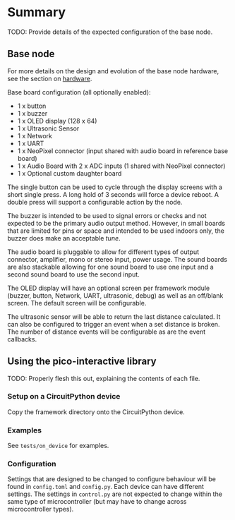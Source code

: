 # Summary

TODO: Provide details of the expected configuration of the base node.

## Base node

For more details on the design and evolution of the base node hardware, see
the section on [hardware](../hardware/README.md).

Base board configuration (all optionally enabled):

* 1 x button
* 1 x buzzer
* 1 x OLED display (128 x 64)
* 1 x Ultrasonic Sensor
* 1 x Network
* 1 x UART
* 1 x NeoPixel connector (input shared with audio board in reference base board)
* 1 x Audio Board with 2 x ADC inputs (1 shared with NeoPixel connector)
* 1 x Optional custom daughter board

The single button can be used to cycle through the display screens with a short
single press. A long hold of 3 seconds will force a device reboot. A double press
will support a configurable action by the node.

The buzzer is intended to be used to signal errors or checks and not expected to
be the primary audio output method. However, in small boards that are limited for
pins or space and intended to be used indoors only, the buzzer does make an
acceptable *tune*.

The audio board is pluggable to allow for different types of output connector,
amplifier, mono or stereo input, power usage. The sound boards are also stackable
allowing for one sound board to use one input and a second sound board to use
the second input.

The OLED display will have an optional screen per framework module (buzzer, button,
Network, UART, ultrasonic, debug) as well as an off/blank screen. The default screen
will be configurable.

The ultrasonic sensor will be able to return the last distance calculated. It can
also be configured to trigger an event when a set distance is broken. The number
of distance events will be configurable as are the event callbacks.

## Using the pico-interactive library

TODO: Properly flesh this out, explaining the contents of each file.

### Setup on a CircuitPython device

Copy the framework directory onto the CircuitPython device.

### Examples

See `tests/on_device` for examples.

### Configuration

Settings that are designed to be changed to configure behaviour will be found in `config.toml`
and `config.py`. Each device can have different settings. The settings in `control.py` are not
expected to change within the same type of microcontroller (but may have to change across
microcontroller types).
